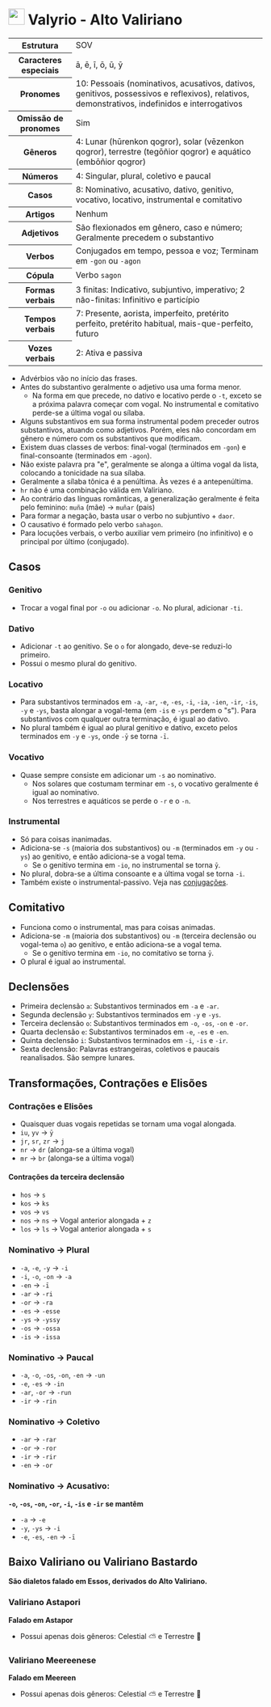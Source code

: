 # <img src="https://static.wikia.nocookie.net/gameofthrones/images/1/1e/House_Targaryen.svg/" height="32px"/> Valyrio - Alto Valiriano

<table>
    <tr>
        <th>Estrutura</th>
        <td>SOV</td>
    </tr>
    <tr>
        <th>Caracteres especiais</th>
        <td>ā, ē, ī, ō, ū, ȳ</td>
    </tr>
    <tr>
        <th>Pronomes</th>
        <td>10: Pessoais (nominativos, acusativos, dativos, genitivos, possessivos e reflexivos), relativos, demonstrativos, indefinidos e interrogativos</td>
    </tr>
    <tr>
        <th>Omissão de pronomes</th>
        <td>Sim</td>
    </tr>
    <tr>
        <th>Gêneros</th>
        <td>4: Lunar (hūrenkon qogror), solar (vēzenkon qogror), terrestre (tegōñior qogror) e aquático (embōñior qogror)</td>
    </tr>
    <tr>
        <th>Números</th>
        <td>4: Singular, plural, coletivo e paucal</td>
    </tr>
    <tr>
        <th>Casos</th>
        <td>8: Nominativo, acusativo, dativo, genitivo, vocativo, locativo, instrumental e comitativo</td>
    </tr>
    <tr>
        <th>Artigos</th>
        <td>Nenhum</td>
    </tr>
    <tr>
        <th>Adjetivos</th>
        <td>São flexionados em gênero, caso e número; Geralmente precedem o substantivo</td>
    </tr>
    <tr>
        <th>Verbos</th>
        <td>Conjugados em tempo, pessoa e voz; Terminam em <code>-gon</code> ou <code>-agon</code></td>
    </tr>
    <tr>
        <th>Cópula</th>
        <td>Verbo <code>sagon</code></td>
    </tr>
    <tr>
        <th>Formas verbais</th>
        <td>3 finitas: Indicativo, subjuntivo, imperativo; 2 não-finitas: Infinitivo e particípio</td>
    </tr>
    <tr>
        <th>Tempos verbais</th>
        <td>7: Presente, aorista, imperfeito, pretérito perfeito, pretérito habitual, mais-que-perfeito, futuro</td>
    </tr>
    <tr>
        <th>Vozes verbais</th>
        <td>2: Ativa e passiva</td>
    </tr>
</table>

-   Advérbios vão no início das frases.
-   Antes do substantivo geralmente o adjetivo usa uma forma menor.
    -   Na forma em que precede, no dativo e locativo perde o `-t`, exceto se a próxima palavra começar com vogal. No instrumental e comitativo perde-se a última vogal ou sílaba.
-   Alguns substantivos em sua forma instrumental podem preceder outros substantivos, atuando como adjetivos. Porém, eles não concordam em gênero e número com os substantivos que modificam.
-   Existem duas classes de verbos: final-vogal (terminados em `-gon`) e final-consoante (terminados em `-agon`).
-   Não existe palavra pra "e", geralmente se alonga a última vogal da lista, colocando a tonicidade na sua sílaba.
-   Geralmente a sílaba tônica é a penúltima. Às vezes é a antepenúltima.
-   `hr` não é uma combinação válida em Valiriano.
-   Ao contrário das línguas românticas, a generalização geralmente é feita pelo feminino: `muña` (mãe) → `muñar` (pais)
-   Para formar a negação, basta usar o verbo no subjuntivo + `daor`.
-   O causativo é formado pelo verbo `sahagon`.
-   Para locuções verbais, o verbo auxiliar vem primeiro (no infinitivo) e o principal por último (conjugado).

## Casos

### Genitivo

-   Trocar a vogal final por `-o` ou adicionar `-o`. No plural, adicionar `-ti`.

### Dativo

-   Adicionar `-t` ao genitivo. Se o `o` for alongado, deve-se reduzi-lo primeiro.
-   Possui o mesmo plural do genitivo.

### Locativo

-   Para substantivos terminados em `-a`, `-ar`, `-e`, `-es`, `-i`, `-ia`, `-ien`, `-ir`, `-is`, `-y` e `-ys`, basta alongar a vogal-tema (em `-is` e `-ys` perdem o "s"). Para substantivos com qualquer outra terminação, é igual ao dativo.
-   No plural também é igual ao plural genitivo e dativo, exceto pelos terminados em `-y` e `-ys`, onde `-ȳ` se torna `-ī`.

### Vocativo

-   Quase sempre consiste em adicionar um `-s` ao nominativo.
    -   Nos solares que costumam terminar em `-s`, o vocativo geralmente é igual ao nominativo.
    -   Nos terrestres e aquáticos se perde o `-r` e o `-n`.

### Instrumental

-   Só para coisas inanimadas.
-   Adiciona-se `-s` (maioria dos substantivos) ou `-m` (terminados em `-y` ou `-ys`) ao genitivo, e então adiciona-se a vogal tema.
    -   Se o genitivo termina em `-io`, no instrumental se torna `ȳ`.
-   No plural, dobra-se a última consoante e a última vogal se torna `-i`.
-   Também existe o instrumental-passivo. Veja nas [conjugações](conjugações.md#instrumental-passivo).

## Comitativo

-   Funciona como o instrumental, mas para coisas animadas.
-   Adiciona-se `-m` (maioria dos substantivos) ou `-m` (terceira declensão ou vogal-tema `o`) ao genitivo, e então adiciona-se a vogal tema.
    -   Se o genitivo termina em `-io`, no comitativo se torna `ȳ`.
-   O plural é igual ao instrumental.

## Declensões

-   Primeira declensão `a`: Substantivos terminados em `-a` e `-ar`.
-   Segunda declensão `y`: Substantivos terminados em `-y` e `-ys`.
-   Terceira declensão `o`: Substantivos terminados em `-o`, `-os`, `-on` e `-or`.
-   Quarta declensão `e`: Substantivos terminados em `-e`, `-es` e `-en`.
-   Quinta declensão `i`: Substantivos terminados em `-i`, `-is` e `-ir`.
-   Sexta declensão: Palavras estrangeiras, coletivos e paucais reanalisados. São sempre lunares.

## Transformações, Contrações e Elisões

### Contrações e Elisões

-   Quaisquer duas vogais repetidas se tornam uma vogal alongada.
-   `iu`, `yv` → `ȳ`
-   `jr`, `sr`, `zr` → `j`
-   `nr` → `dr` (alonga-se a última vogal)
-   `mr` → `br` (alonga-se a última vogal)

#### Contrações da terceira declensão

-   `hos` → `s`
-   `kos` → `ks`
-   `vos` → `vs`
-   `nos` → `ns` → Vogal anterior alongada + `z`
-   `los` → `ls` → Vogal anterior alongada + `s`

### Nominativo → Plural

-   `-a`, `-e`, `-y` → `-i`
-   `-i`, `-o`, `-on` → `-a`
-   `-en` → `-ī`
-   `-ar` → `-ri`
-   `-or` → `-ra`
-   `-es` → `-esse`
-   `-ys` → `-yssy`
-   `-os` → `-ossa`
-   `-is` → `-issa`

### Nominativo → Paucal

-   `-a`, `-o`, `-os`, `-on`, `-en` → `-un`
-   `-e`, `-es` → `-in`
-   `-ar`, `-or` → `-run`
-   `-ir` → `-rin`

### Nominativo → Coletivo

-   `-ar` → `-rar`
-   `-or` → `-ror`
-   `-ir` → `-rir`
-   `-en` → `-or`

### Nominativo → Acusativo:

**`-o`, `-os`, `-on`, `-or`, `-i`, `-is` e `-ir` se mantêm**

-   `-a` → `-e`
-   `-y`, `-ys` → `-i`
-   `-e`, `-es`, `-en` → `-ī`

## Baixo Valiriano ou Valiriano Bastardo

**São dialetos falado em Essos, derivados do Alto Valiriano.**

### Valiriano Astapori

**Falado em Astapor**

-   Possui apenas dois gêneros: Celestial ⛅ e Terrestre 🌱

### Valiriano Meereenese

**Falado em Meereen**

-   Possui apenas dois gêneros: Celestial ⛅ e Terrestre 🌱
